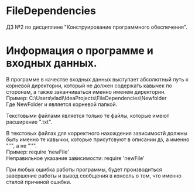 # FileDependencies
ДЗ №2 по дисциплине "Конструирование программного обеспечения".
# Информация о программе и входных данных.
В программе в качестве входных данных выступает абсолютный путь к корневой директории, который не должен содержать кавычек по сторонам, а также заканчиваться именно именем директории.  
Пример:
C:\Users\vladi\IdeaProjects\FileDependencies\Newfolder  
Где NewFolder и является корневой папкой.  

Текстовыми файлами является только те файлы, которые имеют расширение ".txt".  

В текстовых файлах для корректного нахождения зависимостй должны быть именно те кавычки, которые присутсвуют в описании дз, а именно "‘’", а не "''".  
Пример: require ‘newFile’  
Неправильное указание зависимости: require 'newFile'

При любых ошибка работы программы, будет производиться завершение работы и вывод сообщения в консоль о том, что именно сталой причиной ошибки.
